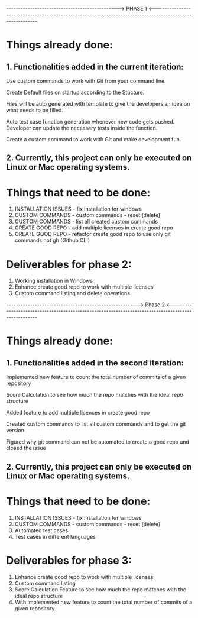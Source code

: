 
----------------------------------------------->   PHASE 1  <----------------------------------------------------------------------------------------------------------

# Things already done:
## 1. Functionalities added in the current iteration:
Use custom commands to work with Git from your command line.

Create Default files on startup according to the Stucture.

Files will be auto generated with template to give the developers an idea on what needs to be filled.

Auto test case function generation whenever new code gets pushed. Developer can update the necessary tests inside the function.

Create a custom command to work with Git and make development fun.
	
## 2. Currently, this project can only be executed on Linux or Mac operating systems.     

# Things that need to be done:
1. INSTALLATION ISSUES - fix installation for windows
2. CUSTOM COMMANDS - custom commands - reset (delete)
3. CUSTOM COMMANDS - list all created custom commands
4. CREATE GOOD REPO - add multiple licenses in create good repo
5. CREATE GOOD REPO - refactor create good repo to use only git commands not gh (Github CLI)

# Deliverables for phase 2:
1. Working installation in Windows
2. Enhance create good repo to work with multiple licenses
3. Custom command listing and delete operations


-------------------------------------------------------> Phase 2 <---------------------------------------------------------------------------------------------------

# Things already done:
## 1. Functionalities added in the second iteration:

Implemented new feature to count the total number of commits of a given repository

Score Calculation to see how much the repo matches with the ideal repo structure

Added feature to add multiple licences in create good repo 
 
Created custom commands to list all custom commands and to get the git version

Figured why git command can not be automated to create a good repo and closed the issue
	
## 2. Currently, this project can only be executed on Linux or Mac operating systems.     

# Things that need to be done:
1. INSTALLATION ISSUES - fix installation for windows
2. CUSTOM COMMANDS - custom commands - reset (delete)
3. Automated test cases
4. Test cases in different languages 


# Deliverables for phase 3:
1. Enhance create good repo to work with multiple licenses
2. Custom command listing 
3. Score Calculation Feature to see how much the repo matches with the ideal repo structure
4. With implemented new feature to count the total number of commits of a given repository
